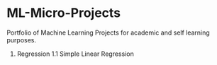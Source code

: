 # ML-Micro-Projects
Portfolio of Machine Learning Projects for academic and self learning purposes.

1. Regression
  1.1 Simple Linear Regression
